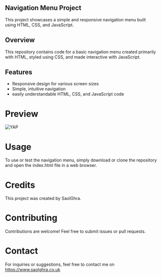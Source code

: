 ## Navigation Menu Project
This project showcases a simple and responsive navigation menu built using HTML, CSS, and JavaScript.

## Overview
This repository contains code for a basic navigation menu created primarily with HTML, styled using CSS, and made interactive with JavaScript.

## Features
- Responsive design for various screen sizes
- Simple, intuitive navigation
- easily understandable HTML, CSS, and JavaScript code 

# Preview
<img alt="YAP" src="https://imgur.com/cBk3rqg">

# Usage
To use or test the navigation menu, simply download or clone the repository and open the index.html file in a web browser.

# Credits
This project was created by SaolGhra.

# Contributing
Contributions are welcome! Feel free to submit issues or pull requests.

# Contact
For inquiries or suggestions, feel free to contact me on https://www.saolghra.co.uk
